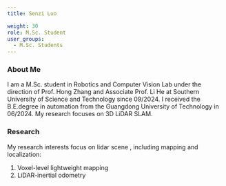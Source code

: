 ```yaml
---
title: Senzi Luo

weight: 30
role: M.Sc. Student
user_groups:
  - M.Sc. Students
---
```


### About Me

I am a M.Sc. student in Robotics and Computer Vision Lab under the direction of Prof. Hong Zhang and Associate Prof. Li He at Southern University of Science and Technology since 09/2024. I received the B.E.degree in automation from the Guangdong University of Technology in 06/2024. My research focuses on 3D LiDAR SLAM.

### Research

My research interests focus on lidar scene , including mapping and localization:

1. Voxel-level lightweight mapping
2. LiDAR-inertial odometry
